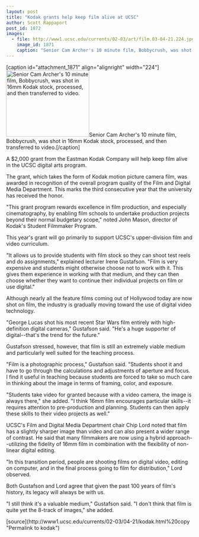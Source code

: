 ```yaml
---
layout: post
title: "Kodak grants help keep film alive at UCSC"
author: Scott Rappaport
post_id: 1872
images:
  - file: http://www1.ucsc.edu/currents/02-03/art/film.03-04-21.224.jpg
    image_id: 1871
    caption: "Senior Cam Archer's 10 minute film, Bobbycrush, was shot in 16mm Kodak stock, processed, and then transferred to video."
---
```


[caption id="attachment_1871" align="alignright" width="224"]<a href="http://localhost/mysite/wp-content/uploads/2003/04/film.03-04-21.224.jpg"><img class="size-full wp-image-1871" src="http://localhost/mysite/wp-content/uploads/2003/04/film.03-04-21.224.jpg" alt="Senior Cam Archer's 10 minute film, Bobbycrush, was shot in 16mm Kodak stock, processed, and then transferred to video." width="224" height="179" /></a>Senior Cam Archer's 10 minute film, Bobbycrush, was shot in 16mm Kodak stock, processed, and then transferred to video.[/caption]
<p>
  A $2,000 grant from the Eastman Kodak Company will help keep film alive in the UCSC digital arts program.
</p>
<p>
  The grant, which takes the form of Kodak motion picture camera film, was awarded in recognition of the overall program quality of the Film and Digital Media Department. This marks the third consecutive year that the university has received the honor.<br>
</p>
<p>
  "This grant program rewards excellence in film production, and especially cinematography, by enabling film schools to undertake production projects beyond their normal budgetary scope," noted John Mason, director of Kodak's Student Filmmaker Program.<br>
</p>
<p>
  This year's grant will go primarily to support UCSC's upper-division film and video curriculum.<br>
</p>
<p>
  "It allows us to provide students with film stock so they can shoot test reels and do assignments," explained lecturer Irene Gustafson. "Film is very expensive and students might otherwise choose not to work with it. This gives them experience in working with that medium, and they can then choose whether they want to continue their individual projects on film or use digital."<br>
</p>
<p>
  Although nearly all the feature films coming out of Hollywood today are now shot on film, the industry is gradually moving toward the use of digital video technology.<br>
</p>
<p>
  "George Lucas shot his most recent Star Wars film entirely with high-definition digital cameras," Gustafson said. "He's a huge supporter of digital--that's the trend for the future."<br>
</p>
<p>
  Gustafson stressed, however, that film is still an extremely viable medium and particularly well suited for the teaching process.<br>
</p>
<p>
  "Film is a photographic process," Gustafson said. "Students shoot it and have to go through the calculations and adjustments of aperture and focus. I find it useful in teaching because students are forced to take so much care in thinking about the image in terms of framing, color, and exposure.<br>
</p>
<p>
  "Students take video for granted because with a video camera, the image is always there," she added. "I think 16mm film encourages particular skills--it requires attention to pre-production and planning. Students can then apply these skills to their video projects as well."<br>
</p>
<p>
  UCSC's Film and Digital Media Department chair Chip Lord noted that film has a slightly sharper image than video and can also present a wider range of contrast. He said that many filmmakers are now using a hybrid approach--utilizing the fidelity of 16mm film in combination with the flexibility of non-linear digital editing.<br>
</p>
<p>
  "In this transition period, people are shooting films on digital video, editing on computer, and in the final process going to film for distribution," Lord observed.<br>
</p>
<p>
  Both Gustafson and Lord agree that given the past 100 years of film's history, its legacy will always be with us.<br>
</p>
<p>
  "I still think it's a valuable medium," Gustafson said. "I don't think that film is quite yet the 8-track of images," she added.
</p>
[source](http://www1.ucsc.edu/currents/02-03/04-21/kodak.html%20copy "Permalink to kodak")
